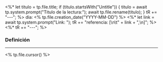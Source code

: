 <%* 
	let titulo = tp.file.title;
	if (titulo.startsWith("Untitle")) {
		titulo = await tp.system.prompt("Titulo de la lectura:");
		await tp.file.rename(titulo);
	}
	tR += "---";
%>
dia: <% tp.file.creation_date("YYYY-MM-DD") %>
<%* 
	let link = await tp.system.prompt("Link: ");
	tR += "referencia: [\n\t" + link + ",\n]";
%>
<%* tR += "---"; %>
### Definición
---
<% tp.file.cursor() %>
